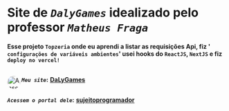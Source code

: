 # Site de _`DalyGames`_ idealizado pelo professor _`Matheus Fraga`_
**Esse projeto `Topzeria` onde eu aprendi a listar as requisições Api, fiz ' `configurações de variáveis ambientes`' usei hooks do `ReactJS`, `NextJS` e fiz `deploy no vercel!`** <br>
##
**_`Meu site`_:**</div>
<a href="https://daly-games-ebon.vercel.app/" target="_blank"><img align="left" alt="Ansel-pic" height="30" style="border-radius:30px;" src="https://user-images.githubusercontent.com/66381597/167222900-88b7923c-a06d-46d4-bd88-8ed2cb883f7d.png" target="_blank">  **DaLyGames** </a>
##
**_`Acessem o portal dele`_:** <a href="https://sujeitoprogramador.com/fabricadeaplicativos/" target="_blank"> **sujeitoprogramador**</a> 




